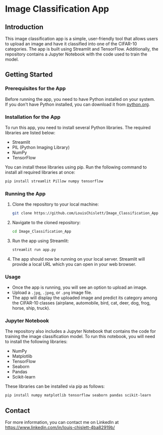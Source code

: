 # Image Classification App

## Introduction
This image classification app is a simple, user-friendly tool that allows users to upload an image and have it classified into one of the CIFAR-10 categories. The app is built using Streamlit and TensorFlow. Additionally, the repository contains a Jupyter Notebook with the code used to train the model.

## Getting Started

### Prerequisites for the App
Before running the app, you need to have Python installed on your system. If you don't have Python installed, you can download it from [python.org](https://www.python.org/downloads/).

### Installation for the App
To run this app, you need to install several Python libraries. The required libraries are listed below:

- Streamlit
- PIL (Python Imaging Library)
- NumPy
- TensorFlow

You can install these libraries using pip. Run the following command to install all required libraries at once:

```bash
pip install streamlit Pillow numpy tensorflow
```

### Running the App
1. Clone the repository to your local machine:

   ```bash
   git clone https://github.com/LouisChislett/Image_Classification_App.git
   ```

2. Navigate to the cloned repository:

   ```bash
   cd Image_Classification_App
   ```

3. Run the app using Streamlit:

   ```bash
   streamlit run app.py
   ```

4. The app should now be running on your local server. Streamlit will provide a local URL which you can open in your web browser.


### Usage
- Once the app is running, you will see an option to upload an image.
- Upload a `.jpg`, `.jpeg`, or `.png` image file.
- The app will display the uploaded image and predict its category among the CIFAR-10 classes (airplane, automobile, bird, cat, deer, dog, frog, horse, ship, truck).

### Jupyter Notebook
The repository also includes a Jupyter Notebook that contains the code for training the image classification model. To run this notebook, you will need to install the following libraries:

- NumPy
- Matplotlib
- TensorFlow
- Seaborn
- Pandas
- Scikit-learn

These libraries can be installed via pip as follows:

```bash
pip install numpy matplotlib tensorflow seaborn pandas scikit-learn
```

## Contact
For more information, you can contact me on LinkedIn at https://www.linkedin.com/in/louis-chislett-4ba82919b/
